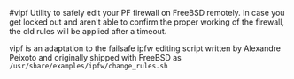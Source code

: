 #vipf
Utility to safely edit your PF firewall on FreeBSD remotely. In case you get locked out and aren't able to confirm the proper working of the firewall, the old rules will be applied after a timeout.

vipf is an adaptation to the failsafe ipfw editing script written by Alexandre Peixoto and originally shipped with FreeBSD as `/usr/share/examples/ipfw/change_rules.sh`
